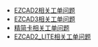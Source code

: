 * [EZCAD2相关工单问题](EZCAD2)
* [EZCAD3相关工单问题](EZCAD3)
* [精简卡相关工单问题](精简卡相关问题)
* [EZCAD2_LITE相关工单问题](EZCAD2_LITE相关问题)